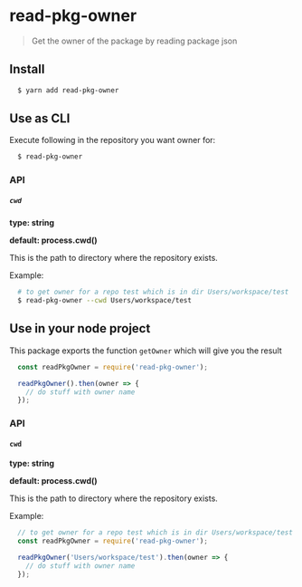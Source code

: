 # read-pkg-owner

> Get the owner of the package by reading package json

## Install

```sh
  $ yarn add read-pkg-owner
```

## Use as CLI

Execute following in the repository you want owner for:

```sh
  $ read-pkg-owner
```

### API

##### `cwd`

**type: string**

**default: process.cwd()**

This is the path to directory where the repository exists.

Example:

```sh
  # to get owner for a repo test which is in dir Users/workspace/test
  $ read-pkg-owner --cwd Users/workspace/test
```

## Use in your node project

This package exports the function `getOwner` which will give you the result

```js
  const readPkgOwner = require('read-pkg-owner');

  readPkgOwner().then(owner => {
    // do stuff with owner name
  });
```

### API

#### `cwd`

**type: string**

**default: process.cwd()**

This is the path to directory where the repository exists.

Example:

```js
  // to get owner for a repo test which is in dir Users/workspace/test
  const readPkgOwner = require('read-pkg-owner');

  readPkgOwner('Users/workspace/test').then(owner => {
    // do stuff with owner name
  });
```


